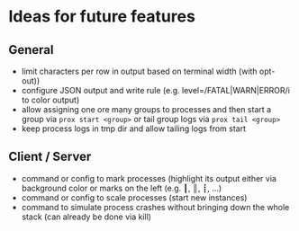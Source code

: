 # Ideas for future features

## General

- limit characters per row in output based on terminal width (with opt-out))
- configure JSON output and write rule (e.g. level=/FATAL|WARN|ERROR/i to color output)
- allow assigning one ore many groups to processes and then start a group via `prox start <group>` or tail group logs via `prox tail <group>`
- keep process logs in tmp dir and allow tailing logs from start

## Client / Server

- command or config to mark processes (highlight its output either via background color or marks on the left (e.g. ┃, ║, ┋, …)
- command or config to scale processes (start new instances)
- command to simulate process crashes without bringing down the whole stack (can already be done via kill)